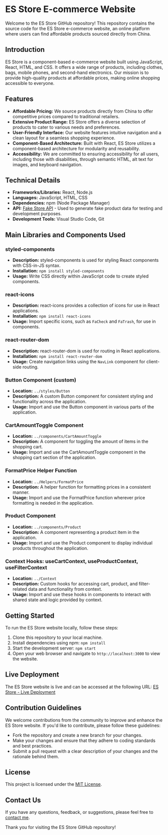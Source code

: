 # ES Store E-commerce Website

Welcome to the ES Store GitHub repository! This repository contains the source code for the ES Store e-commerce website, an online platform where users can find affordable products sourced directly from China.

## Introduction

ES Store is a component-based e-commerce website built using JavaScript, React, HTML, and CSS. It offers a wide range of products, including clothes, bags, mobile phones, and second-hand electronics. Our mission is to provide high-quality products at affordable prices, making online shopping accessible to everyone.

## Features

- **Affordable Pricing:** We source products directly from China to offer competitive prices compared to traditional retailers.
- **Extensive Product Range:** ES Store offers a diverse selection of products to cater to various needs and preferences.
- **User-Friendly Interface:** Our website features intuitive navigation and a clean layout for a seamless shopping experience.
- **Component-Based Architecture:** Built with React, ES Store utilizes a component-based architecture for modularity and reusability.
- **Accessibility:** We are committed to ensuring accessibility for all users, including those with disabilities, through semantic HTML, alt text for images, and keyboard navigation.

## Technical Details

- **Frameworks/Libraries:** React, Node.js
- **Languages:** JavaScript, HTML, CSS
- **Dependencies:** npm (Node Package Manager)
- **API:** [Fake Store API](https://fakestoreapi.com/docs) - Used to generate fake product data for testing and development purposes.
- **Development Tools:** Visual Studio Code, Git

## Main Libraries and Components Used

### styled-components
- **Description:** styled-components is used for styling React components with CSS-in-JS syntax.
- **Installation:** `npm install styled-components`
- **Usage:** Write CSS directly within JavaScript code to create styled components.

### react-icons
- **Description:** react-icons provides a collection of icons for use in React applications.
- **Installation:** `npm install react-icons`
- **Usage:** Import specific icons, such as `FaCheck` and `FaTrash`, for use in components.

### react-router-dom
- **Description:** react-router-dom is used for routing in React applications.
- **Installation:** `npm install react-router-dom`
- **Usage:** Create navigation links using the `NavLink` component for client-side routing.

### Button Component (custom)
- **Location:** `../styles/Button`
- **Description:** A custom Button component for consistent styling and functionality across the application.
- **Usage:** Import and use the Button component in various parts of the application.

### CartAmountToggle Component
- **Location:** `../components/CartAmountToggle`
- **Description:** A component for toggling the amount of items in the shopping cart.
- **Usage:** Import and use the CartAmountToggle component in the shopping cart section of the application.

### FormatPrice Helper Function
- **Location:** `../Helpers/FormatPrice`
- **Description:** A helper function for formatting prices in a consistent manner.
- **Usage:** Import and use the FormatPrice function wherever price formatting is needed in the application.

### Product Component
- **Location:** `../components/Product`
- **Description:** A component representing a product item in the application.
- **Usage:** Import and use the Product component to display individual products throughout the application.

### Context Hooks: useCartContext, useProductContext, useFilterContext
- **Location:** `../Context`
- **Description:** Custom hooks for accessing cart, product, and filter-related data and functionality from context.
- **Usage:** Import and use these hooks in components to interact with shared state and logic provided by context.

## Getting Started

To run the ES Store website locally, follow these steps:

1. Clone this repository to your local machine.
2. Install dependencies using npm: `npm install`
3. Start the development server: `npm start`
4. Open your web browser and navigate to `http://localhost:3000` to view the website.

## Live Deployment

The ES Store website is live and can be accessed at the following URL: [ES Store - Live Deployment](https://sprightly-stardust-f01d26.netlify.app/)

## Contribution Guidelines

We welcome contributions from the community to improve and enhance the ES Store website. If you'd like to contribute, please follow these guidelines:

- Fork the repository and create a new branch for your changes.
- Make your changes and ensure that they adhere to coding standards and best practices.
- Submit a pull request with a clear description of your changes and the rationale behind them.

## License

This project is licensed under the [MIT License](LICENSE).

## Contact Us

If you have any questions, feedback, or suggestions, please feel free to [contact me](mailto:sharifsarker683@example.com).

Thank you for visiting the ES Store GitHub repository!

